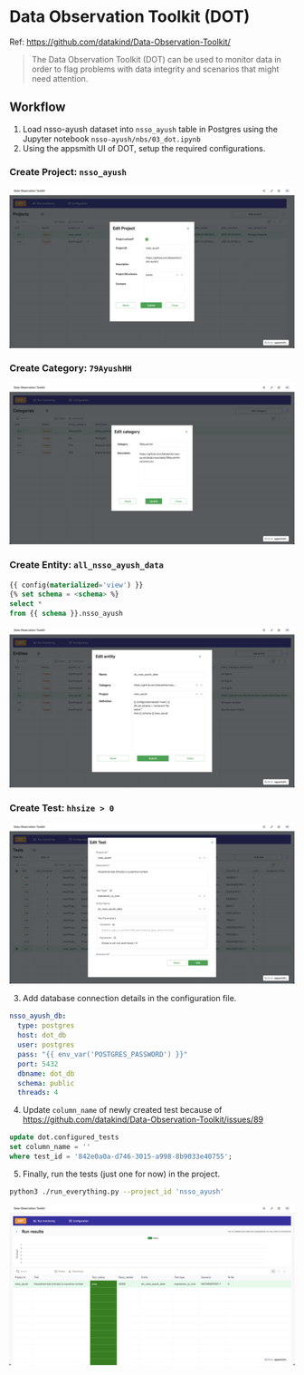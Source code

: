 # Data Observation Toolkit (DOT)

Ref: https://github.com/datakind/Data-Observation-Toolkit/

> The Data Observation Toolkit (DOT) can be used to monitor data in order to flag problems with data integrity and scenarios that might need attention.

## Workflow

1. Load nsso-ayush dataset into `nsso_ayush` table in Postgres using the Jupyter notebook `nsso-ayush/nbs/03_dot.ipynb`
2. Using the appsmith UI of DOT, setup the required configurations.

### Create Project: `nsso_ayush`

![](../images/dot-new-project.png)

### Create Category: `79AyushHH`

![](../images/dot-new-category.png)


### Create Entity: `all_nsso_ayush_data`

```sql
{{ config(materialized='view') }}
{% set schema = <schema> %}
select *
from {{ schema }}.nsso_ayush
```

![](../images/dot-new-entity.png)


### Create Test: `hhsize > 0`

![](../images/dot-new-test.png)


3. Add database connection details in the configuration file.

```yaml
nsso_ayush_db:
  type: postgres
  host: dot_db
  user: postgres
  pass: "{{ env_var('POSTGRES_PASSWORD') }}"
  port: 5432
  dbname: dot_db
  schema: public
  threads: 4
```

4. Update `column_name` of newly created test because of https://github.com/datakind/Data-Observation-Toolkit/issues/89

```sql
update dot.configured_tests
set column_name = ''
where test_id = '842e0a0a-d746-3015-a998-8b9033e40755';
```

5. Finally, run the tests (just one for now) in the project.

```bash
python3 ./run_everything.py --project_id 'nsso_ayush'
```

![](../images/dot-new-run.png)